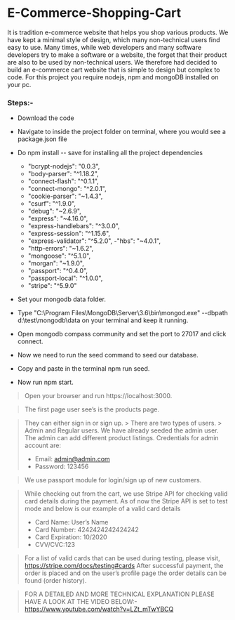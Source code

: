 # E-Commerce-Shopping-Cart

It is tradition e-commerce website that helps you shop various products.
We have kept a minimal style of design, which many non-technical users find easy to use.
Many times, while web developers and many software developers try to make a software or a website, the forget that their product are also to be used by non-technical users. We therefore had decided to build an e-commerce cart website that is simple to design but complex to code.
For this project you require nodejs, npm and mongoDB installed on your pc.

### Steps:-
- Download the code 
- Navigate to inside the project folder on terminal, where you would see a package.json file 
- Do npm install -- save for installing all the project dependencies 
  - "bcrypt-nodejs": "0.0.3", 
  - "body-parser": "^1.18.2", 
  - "connect-flash": "^0.1.1",
  - "connect-mongo": "^2.0.1", 
  - "cookie-parser": "~1.4.3", 
  - "csurf": "^1.9.0", 
  - "debug": "~2.6.9", 
  - "express": "~4.16.0", 
  - "express-handlebars": "^3.0.0",
  - "express-session": "^1.15.6", 
  - "express-validator": "^5.2.0", 
  -"hbs": "~4.0.1", 
  - "http-errors": "~1.6.2", 
  - "mongoose": "^5.1.0", 
  - "morgan": "~1.9.0", 
  - "passport": "^0.4.0", 
  - "passport-local": "^1.0.0", 
  - "stripe": "^5.9.0" 
  
-  Set your mongodb data folder. 
- Type "C:\Program Files\MongoDB\Server\3.6\bin\mongod.exe" --dbpath d:\test\mongodb\data on your terminal and keep it running. 
- Open mongodb compass community and set the port to 27017 and click connect. 
- Now we need to run the seed command to seed our database. 
- Copy and paste in the terminal npm run seed. 
- Now run npm start.

> Open your browser and run https://localhost:3000.

> The first page user see’s is the products page. 

> They can either sign in or sign up. > There are two types of users. > Admin and Regular users. 
> We have already seeded the admin user. The admin can add different product listings. Credentials for admin account are: 
> - Email: admin@admin.com 
> - Password: 123456

>We use passport module for login/sign up of new customers. 

>While checking out from the cart, we use Stripe API for checking valid card details during the payment. 
As of now the Stripe API is set to test mode and below is our example of a valid card details
> - Card Name: User’s Name 
> - Card Number: 4242424242424242 
> - Card Expiration: 10/2020 
> - CVV/CVC:123 

> For a list of valid cards that can be used during testing, please visit, https://stripe.com/docs/testing#cards After successful payment, the order is placed and on the user’s profile page the order details can be found (order history).

> FOR A DETAILED AND MORE TECHNICAL EXPLANATION PLEASE HAVE A LOOK AT THE VIDEO BELOW:- https://www.youtube.com/watch?v=LZt_mTwYBCQ
